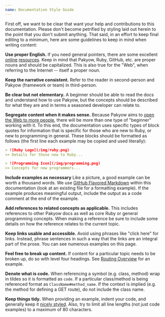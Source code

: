 ```yaml
---
name: Documentation Style Guide
---
```


First off, we want to be clear that want your help and contributions to this
documentation.  Please don't become petrified by styling laid out herein
to the point that you don't submit anything. That said, in an effort to keep
final editing to a minimum, here are some guidelines to keep in mind when
writing content:

**Use proper English.** If you need general pointers, there are some excellent
[online](http://www.englishgrammar.org/) [resources](http://www.quickanddirtytips.com/education/grammar).
Keep in mind that Pakyow, Ruby, GitHub, etc. are proper nouns and should be
capitalized. This is also true for the "Web", when referring to the Internet
-- itself a proper noun.

**Keep the narrative consistent.** Refer to the reader in second-person and
Pakyow (framework or team) in third-person.

**Be clear but not elementary.** A beginner should be able to read the docs and 
understand how to use Pakyow, but the concepts should be described for what they 
are and in terms a seasoned developer can relate to.

**Segregate content when it makes sense.** Because Pakyow aims to [open the Web
to more people](/docs/overview/democratic), there will be more than one type of
"beginner" working with it. To this end, the documentation uses specific types
of block quotes for information that is specific for those who are new to Ruby,
or new to programming in general. These blocks should be formatted as follows
(the first line each example may be copied and used literally):
```markdown
> ![Ruby Logo](/img/ruby.png)
>> Details for those new to Ruby...
```
```markdown
> ![Programming Icon](/img/programming.png)
>> Concepts for new programmers...
```

**Include examples as necessary** Like a picture, a good example can be worth a
thousand words. We use [GitHub Flavored Markdown](https://guides.github.com/features/mastering-markdown/#GitHub-flavored-markdown)
within this documentation (look at an existing file for a formatting
example). If the example produces meaningful output, include the output
as a code comment at the end of the example.

**Add references to related concepts as applicable.** This includes
references to other Pakyow docs as well as core Ruby or general
programming concepts. When making a reference be sure to include some
details on how the reference relates to the current topic.

**Keep links usable and accessible.** Avoid using phrases like "click here" for
links. Instead, phrase sentences in such a way that the links are an integral
part of the prose. You can see numerous examples on this page.

**Feel free to break up content.** If content for a particular topic
needs to be broken up, do so with level four headings. See [Routing
Overview](/docs/routing) for an example.

**Denote what is code.** When referencing a symbol (e.g. class,
method) wrap in tildes so it is formatted as `code`. If a particular
class/method is being referenced format as `ClassName#method_name`. If
the context is implied (e.g. the method for defining a GET route), do
not include the class name.

**Keep things tidy.** When providing an example, indent your code, and
generally keep it [nicely styled](https://github.com/bbatsov/ruby-style-guide).
Also, try to limit all line lengths (not just code examples) to a maximum of 80
characters.